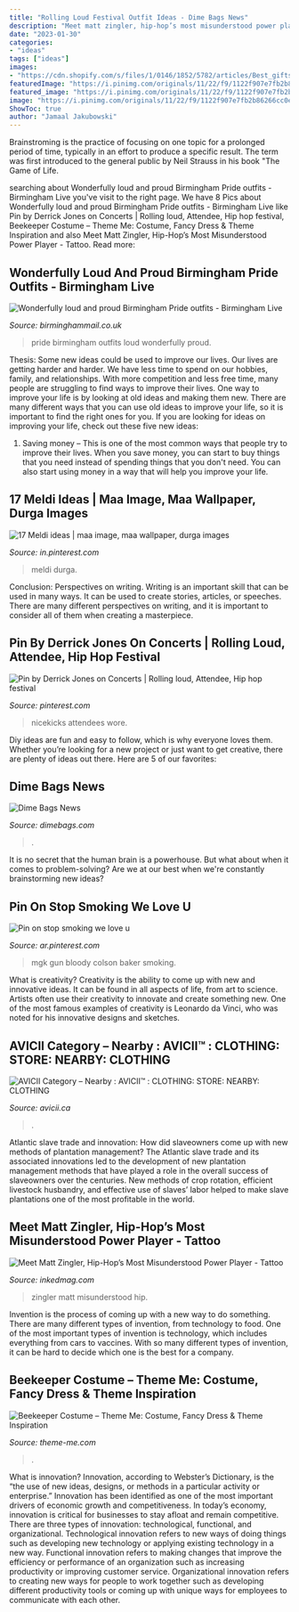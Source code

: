 ```yaml
---
title: "Rolling Loud Festival Outfit Ideas - Dime Bags News"
description: "Meet matt zingler, hip-hop’s most misunderstood power player"
date: "2023-01-30"
categories:
- "ideas"
tags: ["ideas"]
images:
- "https://cdn.shopify.com/s/files/1/0146/1852/5782/articles/Best_gifts_for_dad_for_fathers_day_Dime_Bags_345x345@2x.png?v=1623292563"
featuredImage: "https://i.pinimg.com/originals/11/22/f9/1122f907e7fb2b86266cc0e0e2821800.png"
featured_image: "https://i.pinimg.com/originals/11/22/f9/1122f907e7fb2b86266cc0e0e2821800.png"
image: "https://i.pinimg.com/originals/11/22/f9/1122f907e7fb2b86266cc0e0e2821800.png"
ShowToc: true
author: "Jamaal Jakubowski"
---
```



Brainstroming is the practice of focusing on one topic for a prolonged period of time, typically in an effort to produce a specific result. The term was first introduced to the general public by Neil Strauss in his book "The Game of Life.

	

		
searching about Wonderfully loud and proud Birmingham Pride outfits - Birmingham Live you've visit to the right page. We have 8 Pics about Wonderfully loud and proud Birmingham Pride outfits - Birmingham Live like Pin by Derrick Jones on Concerts | Rolling loud, Attendee, Hip hop festival, Beekeeper Costume – Theme Me: Costume, Fancy Dress &amp; Theme Inspiration and also Meet Matt Zingler, Hip-Hop’s Most Misunderstood Power Player - Tattoo. Read more:
		
    
## Wonderfully Loud And Proud Birmingham Pride Outfits - Birmingham Live

<img loading=lazy src="https://i2-prod.birminghammail.co.uk/incoming/article9318109.ece/ALTERNATES/s1227b/JS64385883.jpg" onerror="this.onerror=null;this.src='https://tse4.mm.bing.net/th?id=OIP.-vJ6Cfd2_XifgtIj-023NQHaLH&amp;pid=15.1';" alt="Wonderfully loud and proud Birmingham Pride outfits - Birmingham Live">

_Source: birminghammail.co.uk_

>pride birmingham outfits loud wonderfully proud. 

	

Thesis: Some new ideas could be used to improve our lives.
Our lives are getting harder and harder. We have less time to spend on our hobbies, family, and relationships. With more competition and less free time, many people are struggling to find ways to improve their lives. One way to improve your life is by looking at old ideas and making them new. There are many different ways that you can use old ideas to improve your life, so it is important to find the right ones for you. If you are looking for ideas on improving your life, check out these five new ideas: 
1) Saving money – This is one of the most common ways that people try to improve their lives. When you save money, you can start to buy things that you need instead of spending things that you don't need. You can also start using money in a way that will help you improve your life.

    
## 17 Meldi Ideas | Maa Image, Maa Wallpaper, Durga Images

<img loading=lazy src="https://i.pinimg.com/474x/96/49/a1/9649a1883f9be8d1b6e8e6727f4376ed.jpg" onerror="this.onerror=null;this.src='https://tse1.mm.bing.net/th?id=OIP.JHFUD3h7-61xEjm6fCqotwAAAA&amp;pid=15.1';" alt="17 Meldi ideas | maa image, maa wallpaper, durga images">

_Source: in.pinterest.com_

>meldi durga. 

	

Conclusion: Perspectives on writing.
Writing is an important skill that can be used in many ways. It can be used to create stories, articles, or speeches. There are many different perspectives on writing, and it is important to consider all of them when creating a masterpiece.

    
## Pin By Derrick Jones On Concerts | Rolling Loud, Attendee, Hip Hop Festival

<img loading=lazy src="https://i.pinimg.com/originals/11/22/f9/1122f907e7fb2b86266cc0e0e2821800.png" onerror="this.onerror=null;this.src='https://tse4.mm.bing.net/th?id=OIP.2XBEg22KJLrlB4VkKnMZggHaLH&amp;pid=15.1';" alt="Pin by Derrick Jones on Concerts | Rolling loud, Attendee, Hip hop festival">

_Source: pinterest.com_

>nicekicks attendees wore. 

	

Diy ideas are fun and easy to follow, which is why everyone loves them. Whether you’re looking for a new project or just want to get creative, there are plenty of ideas out there. Here are 5 of our favorites: 

    
## Dime Bags News

<img loading=lazy src="https://cdn.shopify.com/s/files/1/0146/1852/5782/articles/Best_gifts_for_dad_for_fathers_day_Dime_Bags_345x345@2x.png?v=1623292563" onerror="this.onerror=null;this.src='https://tse2.mm.bing.net/th?id=OIP.xlhnTWEhboCTH9mdVanNKAHaEK&amp;pid=15.1';" alt="Dime Bags News">

_Source: dimebags.com_

>. 

	

It is no secret that the human brain is a powerhouse. But what about when it comes to problem-solving? Are we at our best when we're constantly brainstorming new ideas?

    
## Pin On Stop Smoking We Love U

<img loading=lazy src="https://i.pinimg.com/736x/b7/46/9c/b7469ce75fdcf79873aeeb8da3d00693.jpg" onerror="this.onerror=null;this.src='https://tse4.mm.bing.net/th?id=OIP.lFAn_xFG7l65T4YybWegmAAAAA&amp;pid=15.1';" alt="Pin on stop smoking we love u">

_Source: ar.pinterest.com_

>mgk gun bloody colson baker smoking. 

	

What is creativity?
Creativity is the ability to come up with new and innovative ideas. It can be found in all aspects of life, from art to science. Artists often use their creativity to innovate and create something new. One of the most famous examples of creativity is Leonardo da Vinci, who was noted for his innovative designs and sketches.

    
## AVICII Category – Nearby : AVICII™ : CLOTHING: STORE: NEARBY: CLOTHING

<img loading=lazy src="https://avicii.ca/wp-content/uploads/2020/06/AVICII-CLOTHING-STORE-FOR-MEN-WOMEN-KIDS-NEARBY.jpg" onerror="this.onerror=null;this.src='https://tse4.mm.bing.net/th?id=OIP.oCPDby-M56jF-7fQ83tzvwHaEs&amp;pid=15.1';" alt="AVICII Category – Nearby : AVICII™ : CLOTHING: STORE: NEARBY: CLOTHING">

_Source: avicii.ca_

>. 

	

Atlantic slave trade and innovation: How did slaveowners come up with new methods of plantation management?
The Atlantic slave trade and its associated innovations led to the development of new plantation management methods that have played a role in the overall success of slaveowners over the centuries. New methods of crop rotation, efficient livestock husbandry, and effective use of slaves’ labor helped to make slave plantations one of the most profitable in the world.

    
## Meet Matt Zingler, Hip-Hop’s Most Misunderstood Power Player - Tattoo

<img loading=lazy src="https://www.inkedmag.com/.image/c_limit%2Ccs_srgb%2Cfl_progressive%2Cq_auto:good%2Cw_700/MTU5MDMyNTI5NjkzMzg2Mzg5/image1.jpg" onerror="this.onerror=null;this.src='https://tse1.mm.bing.net/th?id=OIP.hIZpCQ_-wTfRONg0GB7wZgHaLG&amp;pid=15.1';" alt="Meet Matt Zingler, Hip-Hop’s Most Misunderstood Power Player - Tattoo">

_Source: inkedmag.com_

>zingler matt misunderstood hip. 

	

Invention is the process of coming up with a new way to do something. There are many different types of invention, from technology to food. One of the most important types of invention is technology, which includes everything from cars to vaccines. With so many different types of invention, it can be hard to decide which one is the best for a company.

    
## Beekeeper Costume – Theme Me: Costume, Fancy Dress &amp; Theme Inspiration

<img loading=lazy src="https://thememedotcom.files.wordpress.com/2013/10/beekeeper-costume-whole.jpg?w=768" onerror="this.onerror=null;this.src='https://tse2.mm.bing.net/th?id=OIP.j9dlCRjmNOQ1DEU8xdJk8gHaLF&amp;pid=15.1';" alt="Beekeeper Costume – Theme Me: Costume, Fancy Dress &amp; Theme Inspiration">

_Source: theme-me.com_

>. 

	

What is innovation?
Innovation, according to Webster’s Dictionary, is the “the use of new ideas, designs, or methods in a particular activity or enterprise.” Innovation has been identified as one of the most important drivers of economic growth and competitiveness. In today’s economy, innovation is critical for businesses to stay afloat and remain competitive. There are three types of innovation: technological, functional, and organizational.
Technological innovation refers to new ways of doing things such as developing new technology or applying existing technology in a new way. Functional innovation refers to making changes that improve the efficiency or performance of an organization such as increasing productivity or improving customer service. Organizational innovation refers to creating new ways for people to work together such as developing different productivity tools or coming up with unique ways for employees to communicate with each other.

